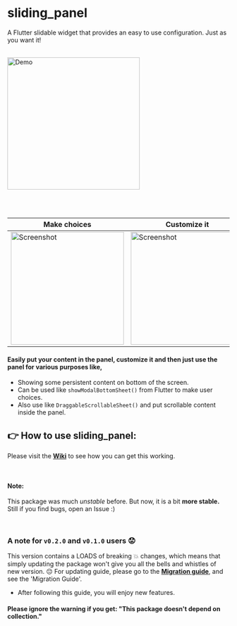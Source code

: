 # sliding_panel

A Flutter slidable widget that provides an easy to use configuration. Just as you want it!


<br>

<img width="300px" alt="Demo" src="https://raw.githubusercontent.com/RaviKavaiya/sliding_panel/master/demo/demo.gif"/>

<br><br>

Make choices | Customize it | Get full control
--- | --- | ---
<img width="256px" alt="Screenshot" src="https://raw.githubusercontent.com/RaviKavaiya/sliding_panel/master/demo/screen1.png"/> | <img width="256px" alt="Screenshot" src="https://raw.githubusercontent.com/RaviKavaiya/sliding_panel/master/demo/screen2.png"/> | <img width="256px" alt="Screenshot" src="https://raw.githubusercontent.com/RaviKavaiya/sliding_panel/master/demo/screen3.png"/>

#### Easily put your content in the panel, customize it and then just use the panel for various purposes like, 
- Showing some persistent content on bottom of the screen.
- Can be used like `showModalBottomSheet()` from Flutter to make user choices.
- Also use like `DraggableScrollableSheet()` and put scrollable content inside the panel.

## :point_right: How to use sliding_panel:
Please visit the [**Wiki**](https://github.com/RaviKavaiya/sliding_panel/wiki) to see how you can get this working.

<br>

#### Note:
This package was much *unstable* before. But now, it is a bit **more stable.** Still if you find bugs, open an Issue :)

<br>

### A note for `v0.2.0` and `v0.1.0` users :worried:
This version contains a LOADS of breaking :boom: changes, which means that simply updating the package won't give you all the bells and whistles of new version. :pensive: For updating guide, please go to the [**Migration guide**](https://github.com/RaviKavaiya/sliding_panel/wiki/Migration-guide), and see the 'Migration Guide'.
- After following this guide, you will enjoy new features.


#### Please ignore the warning if you get: "This package doesn't depend on collection."
